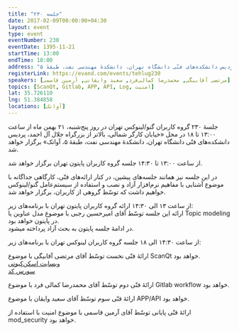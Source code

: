```yaml
---
title: "جلسه ۲۳۰"
date: 2017-02-09T00:00:00+04:30
layout: event
type: event
eventNumber: 230
eventDate: 1395-11-21
startTime: 13:00
endTime: 18:00
address: "خیابان کارگر شمالی، بالاتر از بزرگراه جلال آل‌احمد، پردیس دانشکده‌های فنّی دانشگاه تهران، دانشکدهٔ مهندسی نفت، طبقهٔ ۵"
registerLink: https://evand.com/events/tehlug230
speakers: [مرتضی آقابیگی, محمدرضا کمالی‌فرد, سعید وایقانی, آرمین قاسمی]
topics: [ScanQt, Gitlab, APP, API, Log, امنیت]
lat: 35.726110
lng: 51.384858
locations: [آواتک]
---
```

جلسهٔ ۲۳۰ گروه کاربران گنو/لینوکس تهران در روز پنج‌شنبه، ۲۱ بهمن ماه از ساعت ۱۳:۰۰ تا ۱۸ در محل «خیابان کارگر شمالی، بالاتر از بزرگراه جلال آل احمد، پردیس دانشکده‌های فنّی دانشگاه تهران، دانشکدهٔ مهندسی نفت، طبقهٔ ۵، آواتک» برگزار خواهد شد.

از ساعت ۱۳:۰۰ تا ۱۴:۳۰ جلسه گروه کاربران پایتون تهران برگزار خواهد شد.

در این جلسه نیز همانند جلسه‌‌های پیشین، در کنار ارائه‌های فنّی، کارگاهی جداگانه با موضوع آشنایی با مفاهیم نرم‌افزار آزاد و نصب و استفاده از سیستم‌عامل گنو/لینوکس خواهیم داشت که توسّط گروهی از کاربران، برگزار خواهد شد.

از ساعت ۱۳ الی ۱۴:۳۰ ارائه گروه کاربران پایتون تهران با برنامه‌های زیر:  
ارائه این جلسه توسّط آقای امیرحسین رجبی با موضوع مدل عناوین یا Topic modeling در پایتون خواهد بود.  
در ادامهٔ جلسه پایتون به بحث آزاد پرداخته میشود.

از ساعت ۱۴:۳۰ الی ۱۸ جلسه گروه کاربران لینوکس تهران با برنامه‌های زیر:

ارائهٔ فنّی نخست توسّط آقای مرتضی آقابیگی با موضوع ScanQt خواهد بود.  
[وبسایت اسکن‌کیوتی](http://scanqt.com/)  
[سورس کد](https://github.com/aqamorisny/scanqt/releases)

ارائهٔ فنّی دوم توسّط آقای محمدرضا کمالی فرد با موضوع Gitlab workflow خواهد بود.

ارائهٔ فنّی سوم توسّط آقای سعید وایقان با موضوع APP/API خواهد بود.

ارائهٔ فنّی پایانی توسّط آقای آرمین قاسمی با موضوع امنیت با استفاده از mod_security خواهد بود.